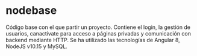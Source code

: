 # nodebase
Código base con el que partir un proyecto. Contiene el login, la gestión de usuarios, canactivate para acceso a páginas privadas y comunicación con backend mediante HTTP.
Se ha utilizado las tecnologías de Angular 8, NodeJS v10.15 y MySQL.
